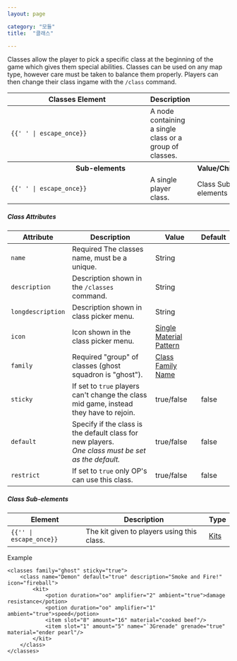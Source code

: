 ```yaml
---
layout: page

category: "모듈"
title:  "클래스"

---
```


Classes allow the player to pick a specific class at the beginning of the game which gives them special abilities. Classes can be used on any map type, however care must be taken to balance them properly. Players can then change their class ingame with the `/class` command.

<div class='table-responsive'>
  <table class='table table-striped table-condensed'>
    <thead>
      <tr>
        <th style='min-width: 300px;'>Classes Element</th>
        <th>Description</th>
        <th></th>
      </tr>
    </thead>
    <tbody>
      <tr>
        <td>
          <span class='highlight'>
            <code>{{'<classes> </classes>' | escape_once}}</code>
          </span>
        </td>
        <td>A node containing a single class or a group of classes.</td>
        <td></td>
      </tr>
      <tr>
        <th colspan='2'>Sub-elements</th>
        <th>Value/Children</th>
      </tr>
      <tr>
        <td>
          <span class='highlight'>
            <code>{{'<class> </class>' | escape_once}}</code>
          </span>
        </td>
        <td>
          A single player class.
        </td>
        <td>
          <span class='label label-default'>Class Sub-elements</span>
        </td>
      </tr>
    </tbody>
  </table>
</div>
<h5>Class Attributes</h5>
<div class='table-responsive'>
  <table class='table table-striped table-condensed'>
    <thead>
      <tr>
        <th>Attribute</th>
        <th>Description</th>
        <th>Value</th>
        <th>Default</th>
      </tr>
    </thead>
    <tbody>
      <tr>
        <td>
          <code>name</code>
        </td>
        <td>
          <span class='label label-danger'>Required</span>
          The classes name, must be a unique.
        </td>
        <td>
          <span class='label label-primary'>String</span>
        </td>
        <td></td>
      </tr>
      <tr>
        <td>
          <code>description</code>
        </td>
        <td>
          Description shown in the
          <code>/classes</code>
          command.
        </td>
        <td>
          <span class='label label-primary'>String</span>
        </td>
        <td></td>
      </tr>
      <tr>
        <td>
          <code>longdescription</code>
        </td>
        <td>
          Description shown in class picker menu.
        </td>
        <td>
          <span class='label label-primary'>String</span>
        </td>
        <td></td>
      </tr>
      <tr>
        <td>
          <code>icon</code>
        </td>
        <td>
          Icon shown in the class picker menu.
        </td>
        <td>
          <a href='/reference/inventory#material_matchers'>Single Material Pattern</a>
        </td>
        <td></td>
      </tr>
      <tr>
        <td>
          <code>family</code>
        </td>
        <td>
          <span class='label label-danger'>Required</span>
          "group" of classes (ghost squadron is "ghost").
        </td>
        <td>
          <a href='/modules/classes'>Class Family Name</a>
        </td>
        <td></td>
      </tr>
      <tr>
        <td>
          <code>sticky</code>
        </td>
        <td>
          If set to
          <code>true</code>
          players can't change the class mid game, instead they have to rejoin.
        </td>
        <td>
          <span class='label label-primary'>true/false</span>
        </td>
        <td>false</td>
      </tr>
      <tr>
        <td>
          <code>default</code>
        </td>
        <td>
          Specify if the class is the default class for new players.
          <br/>
          <i>One class must be set as the default.</i>
        </td>
        <td>
          <span class='label label-primary'>true/false</span>
        </td>
        <td>false</td>
      </tr>
      <tr>
        <td>
          <code>restrict</code>
        </td>
        <td>
          If set to
          <code>true</code>
          only OP's can use this class.
        </td>
        <td>
          <span class='label label-primary'>true/false</span>
        </td>
        <td>false</td>
      </tr>
    </tbody>
  </table>
</div>
<h5>Class Sub-elements</h5>
<div class='table-responsive'>
  <table class='table table-striped table-condensed'>
    <thead>
      <tr>
        <th>Element</th>
        <th>Description</th>
        <th>Type</th>
      </tr>
    </thead>
    <tbody>
      <tr>
        <td>
          <span class='highlight'>
            <code>{{'<kit>' | escape_once}}</code>
          </span>
        </td>
        <td>
          The kit given to players using this class.
        </td>
        <td>
          <a href='/modules/kits'>Kits</a>
        </td>
      </tr>
    </tbody>
  </table>
</div>

Example

    <classes family="ghost" sticky="true">
        <class name="Demon" default="true" description="Smoke and Fire!" icon="fireball">
            <kit>
                <potion duration="oo" amplifier="2" ambient="true">damage resistance</potion>
                <potion duration="oo" amplifier="1" ambient="true">speed</potion>
                <item slot="8" amount="16" material="cooked beef"/>
                <item slot="1" amount="5" name="`3Grenade" grenade="true" material="ender pearl"/>
            </kit>
        </class>
    </classes>

